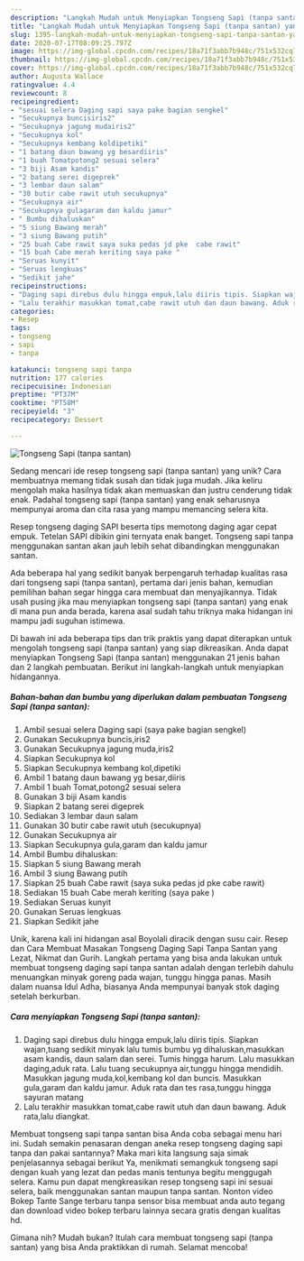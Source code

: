```yaml
---
description: "Langkah Mudah untuk Menyiapkan Tongseng Sapi (tanpa santan) yang Enak Banget"
title: "Langkah Mudah untuk Menyiapkan Tongseng Sapi (tanpa santan) yang Enak Banget"
slug: 1395-langkah-mudah-untuk-menyiapkan-tongseng-sapi-tanpa-santan-yang-enak-banget
date: 2020-07-17T08:09:25.797Z
image: https://img-global.cpcdn.com/recipes/18a71f3abb7b948c/751x532cq70/tongseng-sapi-tanpa-santan-foto-resep-utama.jpg
thumbnail: https://img-global.cpcdn.com/recipes/18a71f3abb7b948c/751x532cq70/tongseng-sapi-tanpa-santan-foto-resep-utama.jpg
cover: https://img-global.cpcdn.com/recipes/18a71f3abb7b948c/751x532cq70/tongseng-sapi-tanpa-santan-foto-resep-utama.jpg
author: Augusta Wallace
ratingvalue: 4.4
reviewcount: 8
recipeingredient:
- "sesuai selera Daging sapi saya pake bagian sengkel"
- "Secukupnya buncisiris2"
- "Secukupnya jagung mudairis2"
- "Secukupnya kol"
- "Secukupnya kembang koldipetiki"
- "1 batang daun bawang yg besardiiris"
- "1 buah Tomatpotong2 sesuai selera"
- "3 biji Asam kandis"
- "2 batang serei digeprek"
- "3 lembar daun salam"
- "30 butir cabe rawit utuh secukupnya"
- "Secukupnya air"
- "Secukupnya gulagaram dan kaldu jamur"
- " Bumbu dihaluskan"
- "5 siung Bawang merah"
- "3 siung Bawang putih"
- "25 buah Cabe rawit saya suka pedas jd pke  cabe rawit"
- "15 buah Cabe merah keriting saya pake "
- "Seruas kunyit"
- "Seruas lengkuas"
- "Sedikit jahe"
recipeinstructions:
- "Daging sapi direbus dulu hingga empuk,lalu diiris tipis. Siapkan wajan,tuang sedikit minyak lalu tumis bumbu yg dihaluskan,masukkan asam kandis, daun salam dan serei. Tumis hingga harum. Lalu masukkan daging,aduk rata. Lalu tuang secukupnya air,tunggu hingga mendidih. Masukkan jagung muda,kol,kembang kol dan buncis. Masukkan gula,garam dan kaldu jamur. Aduk rata dan tes rasa,tunggu hingga sayuran matang"
- "Lalu terakhir masukkan tomat,cabe rawit utuh dan daun bawang. Aduk rata,lalu diangkat."
categories:
- Resep
tags:
- tongseng
- sapi
- tanpa

katakunci: tongseng sapi tanpa 
nutrition: 177 calories
recipecuisine: Indonesian
preptime: "PT37M"
cooktime: "PT58M"
recipeyield: "3"
recipecategory: Dessert

---
```



![Tongseng Sapi (tanpa santan)](https://img-global.cpcdn.com/recipes/18a71f3abb7b948c/751x532cq70/tongseng-sapi-tanpa-santan-foto-resep-utama.jpg)

Sedang mencari ide resep tongseng sapi (tanpa santan) yang unik? Cara membuatnya memang tidak susah dan tidak juga mudah. Jika keliru mengolah maka hasilnya tidak akan memuaskan dan justru cenderung tidak enak. Padahal tongseng sapi (tanpa santan) yang enak seharusnya mempunyai aroma dan cita rasa yang mampu memancing selera kita.

Resep tongseng daging SAPI beserta tips memotong daging agar cepat empuk. Tetelan SAPI dibikin gini ternyata enak banget. Tongseng sapi tanpa menggunakan santan akan jauh lebih sehat dibandingkan menggunakan santan.

Ada beberapa hal yang sedikit banyak berpengaruh terhadap kualitas rasa dari tongseng sapi (tanpa santan), pertama dari jenis bahan, kemudian pemilihan bahan segar hingga cara membuat dan menyajikannya. Tidak usah pusing jika mau menyiapkan tongseng sapi (tanpa santan) yang enak di mana pun anda berada, karena asal sudah tahu triknya maka hidangan ini mampu jadi suguhan istimewa.


Di bawah ini ada beberapa tips dan trik praktis yang dapat diterapkan untuk mengolah tongseng sapi (tanpa santan) yang siap dikreasikan. Anda dapat menyiapkan Tongseng Sapi (tanpa santan) menggunakan 21 jenis bahan dan 2 langkah pembuatan. Berikut ini langkah-langkah untuk menyiapkan hidangannya.

<!--inarticleads1-->

##### Bahan-bahan dan bumbu yang diperlukan dalam pembuatan Tongseng Sapi (tanpa santan):

1. Ambil sesuai selera Daging sapi (saya pake bagian sengkel)
1. Gunakan Secukupnya buncis,iris2
1. Gunakan Secukupnya jagung muda,iris2
1. Siapkan Secukupnya kol
1. Siapkan Secukupnya kembang kol,dipetiki
1. Ambil 1 batang daun bawang yg besar,diiris
1. Ambil 1 buah Tomat,potong2 sesuai selera
1. Gunakan 3 biji Asam kandis
1. Siapkan 2 batang serei digeprek
1. Sediakan 3 lembar daun salam
1. Gunakan 30 butir cabe rawit utuh (secukupnya)
1. Gunakan Secukupnya air
1. Siapkan Secukupnya gula,garam dan kaldu jamur
1. Ambil  Bumbu dihaluskan:
1. Siapkan 5 siung Bawang merah
1. Ambil 3 siung Bawang putih
1. Siapkan 25 buah Cabe rawit (saya suka pedas jd pke  cabe rawit)
1. Sediakan 15 buah Cabe merah keriting (saya pake )
1. Sediakan Seruas kunyit
1. Gunakan Seruas lengkuas
1. Siapkan Sedikit jahe


Unik, karena kali ini hidangan asal Boyolali diracik dengan susu cair. Resep dan Cara Membuat Masakan Tongseng Daging Sapi Tanpa Santan yang Lezat, Nikmat dan Gurih. Langkah pertama yang bisa anda lakukan untuk membuat tongseng daging sapi tanpa santan adalah dengan terlebih dahulu menuangkan minyak goreng pada wajan, tunggu hingga panas. Masih dalam nuansa Idul Adha, biasanya Anda mempunyai banyak stok daging setelah berkurban. 

<!--inarticleads2-->

##### Cara menyiapkan Tongseng Sapi (tanpa santan):

1. Daging sapi direbus dulu hingga empuk,lalu diiris tipis. Siapkan wajan,tuang sedikit minyak lalu tumis bumbu yg dihaluskan,masukkan asam kandis, daun salam dan serei. Tumis hingga harum. Lalu masukkan daging,aduk rata. Lalu tuang secukupnya air,tunggu hingga mendidih. Masukkan jagung muda,kol,kembang kol dan buncis. Masukkan gula,garam dan kaldu jamur. Aduk rata dan tes rasa,tunggu hingga sayuran matang
1. Lalu terakhir masukkan tomat,cabe rawit utuh dan daun bawang. Aduk rata,lalu diangkat.


Membuat tongseng sapi tanpa santan bisa Anda coba sebagai menu hari ini. Sudah semakin penasaran dengan aneka resep tongseng daging sapi tanpa dan pakai santannya? Maka mari kita langsung saja simak penjelasannya sebagai berikut Ya, menikmati semangkuk tongseng sapi dengan kuah yang lezat dan pedas manis tentunya begitu menggugah selera. Kamu pun dapat mengkreasikan resep tongseng sapi ini sesuai selera, baik menggunakan santan maupun tanpa santan. Nonton video Bokep Tante Sange terbaru tanpa sensor bisa membuat anda auto tegang dan download video bokep terbaru lainnya secara gratis dengan kualitas hd. 

Gimana nih? Mudah bukan? Itulah cara membuat tongseng sapi (tanpa santan) yang bisa Anda praktikkan di rumah. Selamat mencoba!
